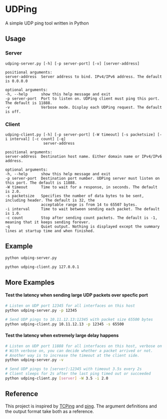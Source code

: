 # UDPing
A simple UDP ping tool written in Python

## Usage

### Server

    udping-server.py [-h] [-p server-port] [-v] [server-address]

    positional arguments:
    server-address  Server address to bind. IPv4/IPv6 address. The default is 0.0.0.0

    optional arguments:
    -h, --help      show this help message and exit
    -p server-port  Port to listen on. UDPing client must ping this port. The default is 11888.
    -v              Verbose mode. Display each UDPing request. The default is off.

### Client

    udping-client.py [-h] [-p server-port] [-W timeout] [-s packetsize] [-i interval] [-c count] [-q]
                     server-address

    positional arguments:
    server-address  Destination host name. Either domain name or IPv4/IPv6 address.

    optional arguments:
    -h, --help      show this help message and exit
    -p server-port  Destination port number. UDPing server must listen on this port. The default is 11888.
    -W timeout      Time to wait for a response, in seconds. The default is 2.0.
    -s packetsize   Specifies the number of data bytes to be sent, including header. The default is 32, the
                    acceptable range is from 14 to 65507 bytes.
    -i interval     Time to wait between sending each packet. The default is 1.0.
    -c count        Stop after sending count packets. The default is -1, meaning that it keeps sending forever.
    -q              Quiet output. Nothing is displayed except the summary lines at startup time and when finished.

## Example

```bash
python udping-server.py
```

```bash
python udping-client.py 127.0.0.1
```

## More Examples

#### Test the latency when sending large UDP packets over specfic port

```bash
# Listen on UDP port 12345 for all interfaces on this host
python udping-server.py -p 12345
```

```bash
# Send UDP pings to 10.11.12.13:12345 with packet size 65500 bytes
python udping-client.py 10.11.12.13 -p 12345 -s 65500
```

#### Test the latency when extremely large delay happens

```bash
# Listen on UDP port 11888 for all interfaces on this host, verbose on
# With verbose on, you can decide whether a packet arrived or not.
# Another way is to increase the timeout at the client side.
python udping-server.py -v
```

```bash
# Send UDP pings to [server]:12345 with timeout 3.5s every 2s
# Client sleeps for 2s after the last ping timed out or succeeded
python udping-client.py [server] -W 3.5 -i 2.0
```

## Reference

This project is inspired by  [TCPing](https://www.elifulkerson.com/projects/tcping.php) and [ping](https://linux.die.net/man/8/ping). The argument definitions and the output format take both as a reference.